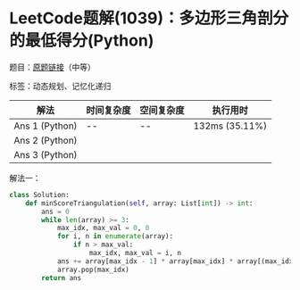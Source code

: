 # LeetCode题解(1039)：多边形三角剖分的最低得分(Python)

题目：[原题链接](https://leetcode-cn.com/problems/minimum-score-triangulation-of-polygon/)（中等）

标签：动态规划、记忆化递归

| 解法           | 时间复杂度 | 空间复杂度 | 执行用时       |
| -------------- | ---------- | ---------- | -------------- |
| Ans 1 (Python) | --         | --         | 132ms (35.11%) |
| Ans 2 (Python) |            |            |                |
| Ans 3 (Python) |            |            |                |

解法一：

```python
class Solution:
    def minScoreTriangulation(self, array: List[int]) -> int:
        ans = 0
        while len(array) >= 3:
            max_idx, max_val = 0, 0
            for i, n in enumerate(array):
                if n > max_val:
                    max_idx, max_val = i, n
            ans += array[max_idx - 1] * array[max_idx] * array[(max_idx + 1) % len(array)]
            array.pop(max_idx)
        return ans
```

